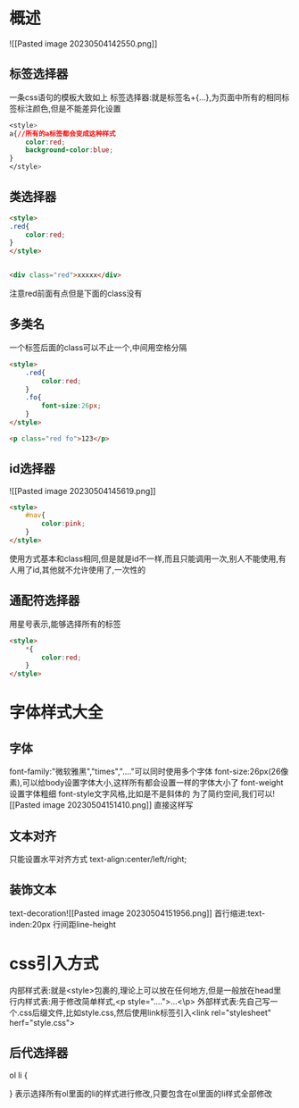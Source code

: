 # 概述
![[Pasted image 20230504142550.png]]
## 标签选择器
一条css语句的模板大致如上
标签选择器:就是标签名+{...},为页面中所有的相同标签标注颜色,但是不能差异化设置
```css
<style>
a{//所有的a标签都会变成这种样式
	color:red;
	background-color:blue;
}
</style>
```
## 类选择器
```html
<style>
.red{
	color:red;
}
</style>


<div class="red">xxxxx</div>
```
注意red前面有点但是下面的class没有
## 多类名
一个标签后面的class可以不止一个,中间用空格分隔
```html
<style>
	.red{
		color:red;
	}
	.fo{
		font-size:26px;
	}
</style>

<p class="red fo">123</p>
```
## id选择器
![[Pasted image 20230504145619.png]]
```html
<style>
	#nav{
		color:pink;
	}
</style>
```
使用方式基本和class相同,但是就是id不一样,而且只能调用一次,别人不能使用,有人用了id,其他就不允许使用了,一次性的
## 通配符选择器
用星号表示,能够选择所有的标签
```html
<style>
	*{
		color:red;
	}
</style>
```
# 字体样式大全
## 字体
font-family:"微软雅黑","times","...."可以同时使用多个字体
font-size:26px(26像素),可以给body设置字体大小,这样所有都会设置一样的字体大小了
font-weight设置字体粗细
font-style文字风格,比如是不是斜体的
为了简约空间,我们可以![[Pasted image 20230504151410.png]]
直接这样写
## 文本对齐
只能设置水平对齐方式
text-align:center/left/right;
## 装饰文本
text-decoration![[Pasted image 20230504151956.png]]
首行缩进:text-inden:20px
行间距line-height
# css引入方式
内部样式表:就是\<style>包裹的,理论上可以放在任何地方,但是一般放在head里
行内样式表:用于修改简单样式,\<p style="....">...\<\p>
外部样式表:先自己写一个.css后缀文件,比如style.css,然后使用link标签引入\<link rel="stylesheet" herf="style.css">
## 后代选择器
ol li {

}
表示选择所有ol里面的li的样式进行修改,只要包含在ol里面的li样式全部修改
